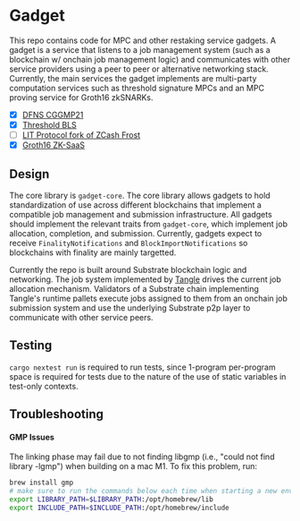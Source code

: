 # Gadget
This repo contains code for MPC and other restaking service gadgets. A gadget is a service that listens to a job management system (such as a blockchain w/ onchain job management logic) and communicates with other service providers using a peer to peer or alternative networking stack. Currently, the main services the gadget implements are multi-party computation services such as threshold signature MPCs and an MPC proving service for Groth16 zkSNARKs.

- [x] [DFNS CGGMP21](https://github.com/dfns/cggmp21/tree/m/cggmp21)
- [x] [Threshold BLS](https://github.com/mikelodder7/blsful)
- [ ] [LIT Protocol fork of ZCash Frost](https://github.com/LIT-Protocol/frost)
- [x] [Groth16 ZK-SaaS](https://github.com/webb-tools/zk-SaaS)

## Design

The core library is `gadget-core`. The core library allows gadgets to hold standardization of use across different blockchains that implement a compatible job management and submission infrastructure. All gadgets should implement the relevant traits from `gadget-core`, which implement job allocation, completion, and submission. Currently, gadgets expect to receive `FinalityNotifications` and `BlockImportNotifications` so blockchains with finality are mainly targetted.

Currently the repo is built around Substrate blockchain logic and networking. The job system implemented by [Tangle](https://github.com/webb-tools/tangle) drives the current job allocation mechanism. Validators of a Substrate chain implementing Tangle's runtime pallets execute jobs assigned to them from an onchain job submission system and use the underlying Substrate p2p layer to communicate with other service peers.

## Testing

`cargo nextest run` is required to run tests, since 1-program per-program space is required for tests due to the nature of the use of static variables in test-only contexts.

## Troubleshooting
#### GMP Issues
The linking phase may fail due to not finding libgmp (i.e., "could not find library -lgmp") when building on a mac M1. To fix this problem, run:

```bash
brew install gmp
# make sure to run the commands below each time when starting a new env, or, append them to .zshrc
export LIBRARY_PATH=$LIBRARY_PATH:/opt/homebrew/lib
export INCLUDE_PATH=$INCLUDE_PATH:/opt/homebrew/include
```